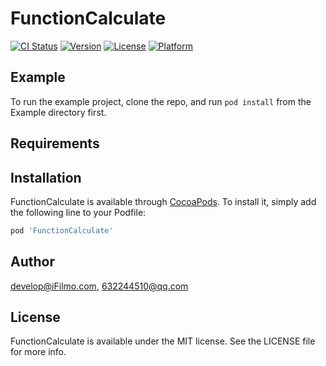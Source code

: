 # FunctionCalculate

[![CI Status](https://img.shields.io/travis/develop@iFilmo.com/FunctionCalculate.svg?style=flat)](https://travis-ci.org/develop@iFilmo.com/FunctionCalculate)
[![Version](https://img.shields.io/cocoapods/v/FunctionCalculate.svg?style=flat)](https://cocoapods.org/pods/FunctionCalculate)
[![License](https://img.shields.io/cocoapods/l/FunctionCalculate.svg?style=flat)](https://cocoapods.org/pods/FunctionCalculate)
[![Platform](https://img.shields.io/cocoapods/p/FunctionCalculate.svg?style=flat)](https://cocoapods.org/pods/FunctionCalculate)

## Example

To run the example project, clone the repo, and run `pod install` from the Example directory first.

## Requirements

## Installation

FunctionCalculate is available through [CocoaPods](https://cocoapods.org). To install
it, simply add the following line to your Podfile:

```ruby
pod 'FunctionCalculate'
```

## Author

develop@iFilmo.com, 632244510@qq.com

## License

FunctionCalculate is available under the MIT license. See the LICENSE file for more info.
